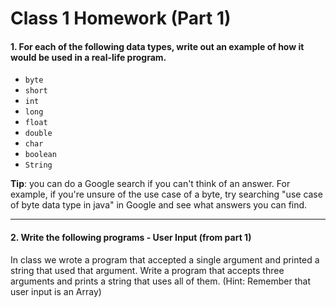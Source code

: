 # Class 1 Homework (Part 1)

<style>
@media print {
  pre {
    border: 1px solid gray;
    page-break-inside: avoid;
  }
}

.break {
  page-break-after: always;
}
</style>


#### 1. For each of the following data types, write out an example of how it would be used in a real-life program.

- `byte`
- `short`
- `int`
- `long`
- `float`
- `double`
- `char`
- `boolean`
- `String`

**Tip**: you can do a Google search if you can't think of an answer. For example, if you're unsure of the use case of a byte, try searching "use case of byte data type in java" in Google and see what answers you can find.

---

#### 2. Write the following programs - User Input (from part 1)

In class we wrote a program that accepted a single argument and printed a string that used that argument. Write a program that accepts three arguments and prints a string that uses all of them. (Hint: Remember that user input is an Array)
